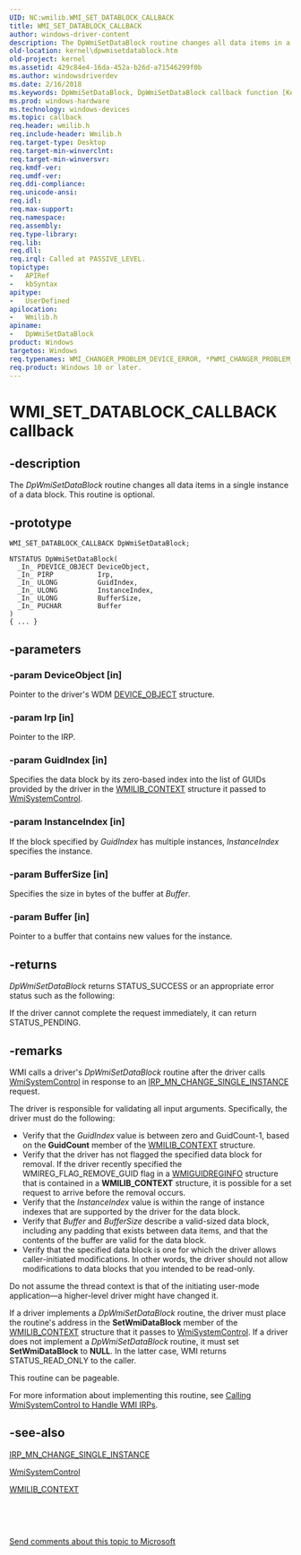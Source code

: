 ```yaml
---
UID: NC:wmilib.WMI_SET_DATABLOCK_CALLBACK
title: WMI_SET_DATABLOCK_CALLBACK
author: windows-driver-content
description: The DpWmiSetDataBlock routine changes all data items in a single instance of a data block. This routine is optional.
old-location: kernel\dpwmisetdatablock.htm
old-project: kernel
ms.assetid: 429c84e4-16da-452a-b26d-a71546299f0b
ms.author: windowsdriverdev
ms.date: 2/16/2018
ms.keywords: DpWmiSetDataBlock, DpWmiSetDataBlock callback function [Kernel-Mode Driver Architecture], WMI_SET_DATABLOCK_CALLBACK, k903_bb4a483a-1ffc-4664-930b-13cc3579086e.xml, kernel.dpwmisetdatablock, wmilib/DpWmiSetDataBlock
ms.prod: windows-hardware
ms.technology: windows-devices
ms.topic: callback
req.header: wmilib.h
req.include-header: Wmilib.h
req.target-type: Desktop
req.target-min-winverclnt: 
req.target-min-winversvr: 
req.kmdf-ver: 
req.umdf-ver: 
req.ddi-compliance: 
req.unicode-ansi: 
req.idl: 
req.max-support: 
req.namespace: 
req.assembly: 
req.type-library: 
req.lib: 
req.dll: 
req.irql: Called at PASSIVE_LEVEL.
topictype:
-	APIRef
-	kbSyntax
apitype:
-	UserDefined
apilocation:
-	Wmilib.h
apiname:
-	DpWmiSetDataBlock
product: Windows
targetos: Windows
req.typenames: WMI_CHANGER_PROBLEM_DEVICE_ERROR, *PWMI_CHANGER_PROBLEM_DEVICE_ERROR
req.product: Windows 10 or later.
---
```


# WMI_SET_DATABLOCK_CALLBACK callback


## -description


The <i>DpWmiSetDataBlock</i> routine changes all data items in a single instance of a data block. This routine is optional.


## -prototype


````
WMI_SET_DATABLOCK_CALLBACK DpWmiSetDataBlock;

NTSTATUS DpWmiSetDataBlock(
  _In_ PDEVICE_OBJECT DeviceObject,
  _In_ PIRP           Irp,
  _In_ ULONG          GuidIndex,
  _In_ ULONG          InstanceIndex,
  _In_ ULONG          BufferSize,
  _In_ PUCHAR         Buffer
)
{ ... }
````


## -parameters




### -param DeviceObject [in]

Pointer to the driver's WDM <a href="..\wdm\ns-wdm-_device_object.md">DEVICE_OBJECT</a> structure.


### -param Irp [in]

Pointer to the IRP.


### -param GuidIndex [in]

Specifies the data block by its zero-based index into the list of GUIDs provided by the driver in the <a href="..\wmilib\ns-wmilib-_wmilib_context.md">WMILIB_CONTEXT</a> structure it passed to <a href="..\wmilib\nf-wmilib-wmisystemcontrol.md">WmiSystemControl</a>.


### -param InstanceIndex [in]

If the block specified by <i>GuidIndex </i>has multiple instances, <i>InstanceIndex</i> specifies the instance.


### -param BufferSize [in]

Specifies the size in bytes of the buffer at <i>Buffer</i>.


### -param Buffer [in]

Pointer to a buffer that contains new values for the instance.


## -returns



<i>DpWmiSetDataBlock</i> returns STATUS_SUCCESS or an appropriate error status such as the following:

If the driver cannot complete the request immediately, it can return STATUS_PENDING.




## -remarks



WMI calls a driver's <i>DpWmiSetDataBlock</i> routine after the driver calls <a href="..\wmilib\nf-wmilib-wmisystemcontrol.md">WmiSystemControl</a> in response to an <a href="https://msdn.microsoft.com/library/windows/hardware/ff550831">IRP_MN_CHANGE_SINGLE_INSTANCE</a> request.

The driver is responsible for validating all input arguments. Specifically, the driver must do the following:

<ul>
<li>
Verify that the <i>GuidIndex</i> value is between zero and GuidCount-1, based on the <b>GuidCount</b> member of the <a href="..\wmilib\ns-wmilib-_wmilib_context.md">WMILIB_CONTEXT</a> structure.

</li>
<li>
Verify that the driver has not flagged the specified data block for removal. If the driver recently specified the WMIREG_FLAG_REMOVE_GUID flag in a <a href="..\wmilib\ns-wmilib-_wmiguidreginfo.md">WMIGUIDREGINFO</a> structure that is contained in a <b>WMILIB_CONTEXT</b> structure, it is possible for a set request to arrive before the removal occurs.

</li>
<li>
Verify that the <i>InstanceIndex</i> value is within the range of instance indexes that are supported by the driver for the data block.

</li>
<li>
Verify that <i>Buffer</i> and <i>BufferSize</i> describe a valid-sized data block, including any padding that exists between data items, and that the contents of the buffer are valid for the data block.

</li>
<li>
Verify that the specified data block is one for which the driver allows caller-initiated modifications. In other words, the driver should not allow modifications to data blocks that you intended to be read-only.

</li>
</ul>
Do not assume the thread context is that of the initiating user-mode application—a higher-level driver might have changed it.

If a driver implements a <i>DpWmiSetDataBlock</i> routine, the driver must place the routine's address in the <b>SetWmiDataBlock</b> member of the <a href="..\wmilib\ns-wmilib-_wmilib_context.md">WMILIB_CONTEXT</a> structure that it passes to <a href="..\wmilib\nf-wmilib-wmisystemcontrol.md">WmiSystemControl</a>. If a driver does not implement a <i>DpWmiSetDataBlock</i> routine, it must set <b>SetWmiDataBlock</b> to <b>NULL</b>. In the latter case, WMI returns STATUS_READ_ONLY to the caller.

This routine can be pageable.

For more information about implementing this routine, see <a href="https://msdn.microsoft.com/library/windows/hardware/ff540741">Calling WmiSystemControl to Handle WMI IRPs</a>.




## -see-also

<a href="https://msdn.microsoft.com/library/windows/hardware/ff550831">IRP_MN_CHANGE_SINGLE_INSTANCE</a>



<a href="..\wmilib\nf-wmilib-wmisystemcontrol.md">WmiSystemControl</a>



<a href="..\wmilib\ns-wmilib-_wmilib_context.md">WMILIB_CONTEXT</a>



 

 

<a href="mailto:wsddocfb@microsoft.com?subject=Documentation%20feedback [kernel\kernel]:%20WMI_SET_DATABLOCK_CALLBACK callback function%20 RELEASE:%20(2/16/2018)&amp;body=%0A%0APRIVACY STATEMENT%0A%0AWe use your feedback to improve the documentation. We don't use your email address for any other purpose, and we'll remove your email address from our system after the issue that you're reporting is fixed. While we're working to fix this issue, we might send you an email message to ask for more info. Later, we might also send you an email message to let you know that we've addressed your feedback.%0A%0AFor more info about Microsoft's privacy policy, see http://privacy.microsoft.com/en-us/default.aspx." title="Send comments about this topic to Microsoft">Send comments about this topic to Microsoft</a>

